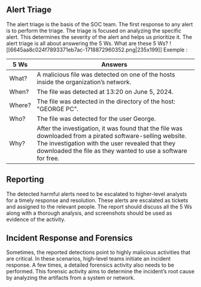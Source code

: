 ## Alert Triage
The alert triage is the basis of the SOC team. The first response to any alert is to perform the triage. The triage is focused on analyzing the specific alert. This determines the severity of the alert and helps us prioritize it. The alert triage is all about answering the 5 Ws. What are these 5 Ws?
![[6645aa8c024f7893371eb7ac-1718872960352.png|235x199]]
Exemple : 

| 5 Ws   | Answers                                                                 |
|--------|------------------------------------------------------------------------|
| What?  | A malicious file was detected on one of the hosts inside the organization’s network. |
| When?  | The file was detected at 13:20 on June 5, 2024.                        |
| Where? | The file was detected in the directory of the host: "GEORGE PC".       |
| Who?   | The file was detected for the user George.                             |
| Why?   | After the investigation, it was found that the file was downloaded from a pirated software-selling website. The investigation with the user revealed that they downloaded the file as they wanted to use a software for free. |

## Reporting

The detected harmful alerts need to be escalated to higher-level analysts for a timely response and resolution. These alerts are escalated as tickets and assigned to the relevant people. The report should discuss all the 5 Ws along with a thorough analysis, and screenshots should be used as evidence of the activity.

## Incident Response and Forensics

Sometimes, the reported detections point to highly malicious activities that are critical. In these scenarios, high-level teams initiate an incident response. A few times, a detailed forensics activity also needs to be performed. This forensic activity aims to determine the incident’s root cause by analyzing the artifacts from a system or network.